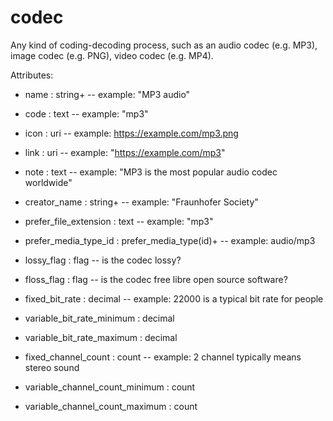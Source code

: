 # codec

Any kind of coding-decoding process, such as an audio codec (e.g. MP3), image codec (e.g. PNG), video codec (e.g. MP4).

Attributes:

* name : string+ -- example: "MP3 audio"

* code : text -- example: "mp3"

* icon : uri -- example: https://example.com/mp3.png

* link : uri -- example: "https://example.com/mp3"

* note : text -- example: "MP3 is the most popular audio codec worldwide"

* creator_name : string+ -- example: "Fraunhofer Society"

* prefer_file_extension : text -- example: "mp3"

* prefer_media_type_id : prefer_media_type(id)+ -- example: audio/mp3

* lossy_flag : flag -- is the codec lossy?

* floss_flag : flag -- is the codec free libre open source software?

* fixed_bit_rate : decimal -- example: 22000 is a typical bit rate for people

* variable_bit_rate_minimum : decimal

* variable_bit_rate_maximum : decimal

* fixed_channel_count : count -- example: 2 channel typically means stereo sound

* variable_channel_count_minimum : count

* variable_channel_count_maximum : count
